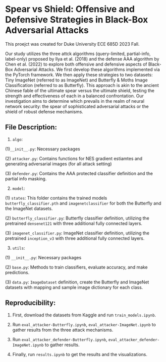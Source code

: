 # Spear vs Shield: Offensive and Defensive Strategies in Black-Box Adversarial Attacks

This proejct was created for Duke University ECE 685D 2023 Fall. 

Our study utilizes the three attck algorithms (query-limited, partial-info, label-only) proposed by Ilya et al. (2018) and the defense AAA algorithm by Chen et al. (2022) to explore both offensive and defensive aspects of Black-Box Adversarial Attacks. We first develop these algorithms implemented via the PyTorch framework. We then apply these strategies to two datasets: Tiny ImageNet (referred to as ImageNet) and Butterfly & Moths Image Classification (referred to as Butterfly). This approach is akin to the ancient Chinese fable of the ultimate spear versus the ultimate shield, testing the strength and effectiveness of each in a balanced confrontation. Our investigation aims to determine which prevails in the realm of neural network security: the spear of sophisticated adversarial attacks or the shield of robust defense mechanisms.

## File Description:

1. `algo`:

(1)`__init__.py`: Necessary packages

(2) `attacker.py`: Contains functions for NES gradient estiamtes and generating adversarial images (for all attack setting)

(3) `defender.py`: Contains the AAA protected classifier definition and the partial info masking.

2. `model`:

(1) `states`: This folder contains the trained models `butterfly_classifier.pth` and `imagenetclassifier` for both the Butterfly and the ImageNet datasets.

(2) `butterfly_classifier.py`: Butterfly classifier definition, utilizing the pretrained `densenet121` with three additional fully connected layers.

(3) `imagenet_classifier.py`: ImageNet classifier definition, utilizing the pretrained `inception_v3`  with three additional fully connected layers.

3. `utils`:

(1) `__init__.py`: Necessary packages

(2) `base.py`: Methods to train classifiers, evaluate accuracy, and make predictions.

(3) `data.py`: `ImageDataset` definition, create the Butterfly and ImageNet datasets with mapping and sample image dictionary for each class.


## Reproducibility:

1. First, download the datasets from Kaggle and run `train_models.ipynb`.

2. Run `eval_attacker-Butterfly.ipynb`, `eval_attacker-ImageNet.ipynb` to gather results from the three attack mechanisms.

3. Run `eval_attacker_defender-Butterfly.ipynb`, `eval_attacker_defender-ImageNet.ipynb` to gather results.

4. Finally, run `results.ipynb` to get the results and the visualizations.


